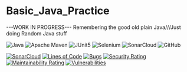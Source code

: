 # Basic_Java_Practice
---WORK IN PROGRESS--- Remembering the good old plain Java///Just doing Random Java stuff

![Java](https://img.shields.io/badge/java-%23ED8B00.svg?style=for-the-badge&logo=java&logoColor=white)
![Apache Maven](https://img.shields.io/badge/Apache%20Maven-C71A36?style=for-the-badge&logo=Apache%20Maven&logoColor=white)
![JUnit5](https://img.shields.io/badge/JUnit5-25A162.svg?style=for-the-badge&logo=JUnit5&logoColor=white)
![Selenium](https://img.shields.io/badge/Selenium-43B02A.svg?style=for-the-badge&logo=Selenium&logoColor=white)
![SonarCloud](https://img.shields.io/badge/SonarCloud-F3702A.svg?style=for-the-badge&logo=SonarCloud&logoColor=white)
![GitHub](https://img.shields.io/badge/github-%23121011.svg?style=for-the-badge&logo=github&logoColor=white)

[![SonarCloud](https://github.com/EgilLapin/Basic_Java_Practice/actions/workflows/build.yml/badge.svg)](https://github.com/EgilLapin/Basic_Java_Practice/actions/workflows/build.yml)
[![Lines of Code](https://sonarcloud.io/api/project_badges/measure?project=EgilLapin_Basic_Java_Practice&metric=ncloc)](https://sonarcloud.io/summary/new_code?id=EgilLapin_Basic_Java_Practice)
[![Bugs](https://sonarcloud.io/api/project_badges/measure?project=EgilLapin_Basic_Java_Practice&metric=bugs)](https://sonarcloud.io/summary/new_code?id=EgilLapin_Basic_Java_Practice)
[![Security Rating](https://sonarcloud.io/api/project_badges/measure?project=EgilLapin_Basic_Java_Practice&metric=security_rating)](https://sonarcloud.io/summary/new_code?id=EgilLapin_Basic_Java_Practice)
[![Maintainability Rating](https://sonarcloud.io/api/project_badges/measure?project=EgilLapin_Basic_Java_Practice&metric=sqale_rating)](https://sonarcloud.io/summary/new_code?id=EgilLapin_Basic_Java_Practice)
[![Vulnerabilities](https://sonarcloud.io/api/project_badges/measure?project=EgilLapin_Basic_Java_Practice&metric=vulnerabilities)](https://sonarcloud.io/summary/new_code?id=EgilLapin_Basic_Java_Practice)
